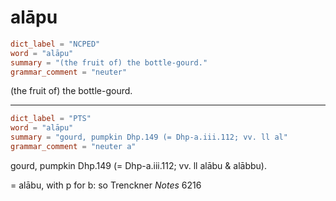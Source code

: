 # alāpu

``` toml
dict_label = "NCPED"
word = "alāpu"
summary = "(the fruit of) the bottle-gourd."
grammar_comment = "neuter"
```

(the fruit of) the bottle\-gourd.

--------------------

``` toml
dict_label = "PTS"
word = "alāpu"
summary = "gourd, pumpkin Dhp.149 (= Dhp-a.iii.112; vv. ll al"
grammar_comment = "neuter a"
```

gourd, pumpkin Dhp.149 (= Dhp\-a.iii.112; vv. ll alābu & alābbu).

= alābu, with p for b: so Trenckner *Notes* 6216

